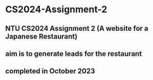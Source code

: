 # CS2024-Assignment-2
## NTU CS2024 Assignment 2 (A website for a Japanese Restaurant)
## aim is to generate leads for the restaurant
## completed in October 2023
